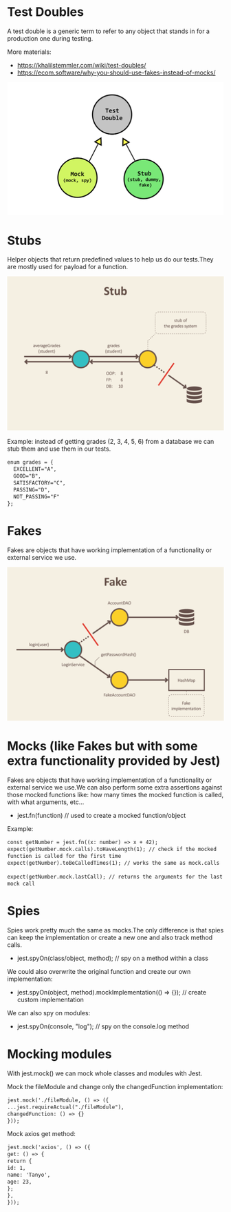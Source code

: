 # Test Doubles

A test double is a generic term to refer to any object that stands in for a production one during testing.

More materials:

- https://khalilstemmler.com/wiki/test-doubles/
- https://ecom.software/why-you-should-use-fakes-instead-of-mocks/

![doubles](./img/doubles.svg)

# Stubs

Helper objects that return predefined values to help us do our tests.They are mostly used for payload for a function.

![stub](./img/stub.png)

Example: instead of getting grades (2, 3, 4, 5, 6) from a database we can stub them and use them in our tests.

```
enum grades = {
  EXCELLENT="A",
  GOOD="B",
  SATISFACTORY="C",
  PASSING="D",
  NOT_PASSING="F"
};
```

# Fakes

Fakes are objects that have working implementation of a functionality or external service we use.

![fake](./img/fake.png)

# Mocks (like Fakes but with some extra functionality provided by Jest)

Fakes are objects that have working implementation of a functionality or external service we use.We can also perform some extra assertions against those mocked functions like: how many times the mocked function is called, with what arguments, etc...

- jest.fn(function) // used to create a mocked function/object

Example:

```
const getNumber = jest.fn((x: number) => x + 42);
expect(getNumber.mock.calls).toHaveLength(1); // check if the mocked function is called for the first time
expect(getNumber).toBeCalledTimes(1); // works the same as mock.calls

expect(getNumber.mock.lastCall); // returns the arguments for the last mock call

```

# Spies

Spies work pretty much the same as mocks.The only difference is that spies can keep the implementation or create a new one and also track method calls.

- jest.spyOn(class/object, method); // spy on a method within a class

We could also overwrite the original function and create our own implementation:

- jest.spyOn(object, method).mockImplementation(() => {}); // create custom implementation

We can also spy on modules:

- jest.spyOn(console, "log"); // spy on the console.log method

# Mocking modules

With jest.mock() we can mock whole classes and modules with Jest.

Mock the fileModule and change only the changedFunction implementation:

```
jest.mock('./fileModule, () => ({
...jest.requireActual("./fileModule"),
changedFunction: () => {}
}));
```

Mock axios get method:

```
jest.mock('axios', () => ({
get: () => {
return {
id: 1,
name: 'Tanyo',
age: 23,
};
},
}));
```
